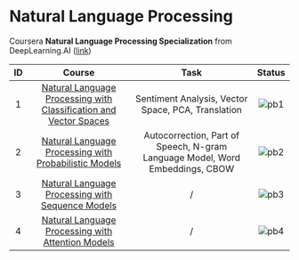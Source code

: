 # Natural Language Processing

Coursera **Natural Language Processing Specialization** from DeepLearning.AI ([link](https://www.coursera.org/specializations/natural-language-processing))

| **ID** |                                                             **Course**                                                             |                                   **Task**                                   |              **Status**              |
| :----: | :--------------------------------------------------------------------------------------------------------------------------------: | :--------------------------------------------------------------------------: | :----------------------------------: |
|   1    | [Natural Language Processing with Classification and Vector Spaces](https://github.com/yixiaowang2001/NLP_Notes/tree/main/Course1) |              Sentiment Analysis, Vector Space, PCA, Translation              | ![pb1](https://progress-bar.dev/100) |
|   2    |       [Natural Language Processing with Probabilistic Models](https://github.com/yixiaowang2001/NLP_Notes/tree/main/Course2)       | Autocorrection, Part of Speech, N-gram Language Model, Word Embeddings, CBOW | ![pb2](https://progress-bar.dev/100) |
|   3    |         [Natural Language Processing with Sequence Models](https://github.com/yixiaowang2001/NLP_Notes/tree/main/Course3)          |                                      /                                       |  ![pb3](https://progress-bar.dev/1)  |
|   4    |         [Natural Language Processing with Attention Models](https://github.com/yixiaowang2001/NLP_Notes/tree/main/Course4)         |                                      /                                       |  ![pb4](https://progress-bar.dev/0)  |
